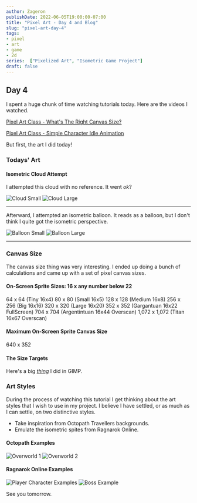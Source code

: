 ```yaml
---
author: Zageron
publishDate: 2022-06-05T19:00:00-07:00
title: "Pixel Art - Day 4 and Blog"
slug: "pixel-art-day-4"
tags: 
- pixel
- art
- game
- 2d
series:  ["Pixelized Art", "Isometric Game Project"]
draft: false
---
```


## Day 4

I spent a huge chunk of time watching tutorials today.
Here are the videos I watched.

[Pixel Art Class - What's The Right Canvas Size?](https://www.youtube.com/watch?v=upEGBGCiWEw)

[Pixel Art Class - Simple Character Idle Animation](https://www.youtube.com/watch?v=vs-ierVdE7I)

But first, the art I did today!

### Todays' Art

#### Isometric Cloud Attempt

I attempted this cloud with no reference. It went _ok_?

![Cloud Small](007-cloud-iso-sm.png)
![Cloud Large](007-cloud-iso-lg.png)

----

Afterward, I attempted an isometric balloon.
It reads as a balloon, but I don't think I quite got the isometric perspective.

![Balloon Small](008-balloon-iso-sm.png)
![Balloon Large](008-balloon-iso-lg.png)



----

### Canvas Size

The canvas size thing was very interesting.
I ended up doing a bunch of calculations and came up with a set of pixel canvas sizes.

#### On-Screen Sprite Sizes: 16 x any number below 22

64 x 64 (Tiny 16x4)
80 x 80 (Small 16x5)
128 x 128 (Medium 16x8)
256 x 256 (Big 16x16)
320 x 320 (Large 16x20)
352 x 352 (Gargantuan 16x22 FullScreen)
704 x 704 (Argentintuan 16x44 Overscan)
1,072 x 1,072 (Titan 16x67 Overscan)

#### Maximum On-Screen Sprite Canvas Size

640 x 352

#### The Size Targets

Here's a big [_thing_](canvas-sprite-size-experimentation.png) I did in GIMP.

### Art Styles

During the process of watching this tutorial I get thinking about the art styles
that I wish to use in my project.
I believe I have settled,
or as much as I can settle,
on two distinctive styles.

- Take inspiration from Octopath Travellers backgrounds.
- Emulate the isometric spites from Ragnarok Online.

#### Octopath Examples

![Overworld 1](octopath-overworld-example-0.webp)
![Overworld 2](octopath-overworld-example-1.jpg)

#### Ragnarok Online Examples

![Player Character Examples](ro-sprite-example-0.png)
![Boss Example](ro-sprite-example-1.webp)

See you tomorrow.
